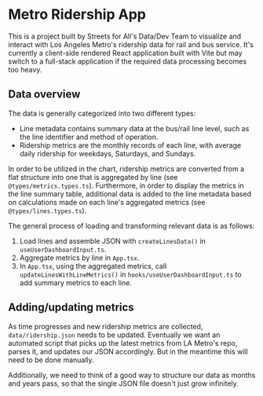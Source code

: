 # Metro Ridership App

This is a project built by Streets for All's Data/Dev Team to visualize and interact with Los Angeles Metro's ridership data for rail and bus service. It's currently a client-side rendered React application built with Vite but may switch to a full-stack application if the required data processing becomes too heavy.

## Data overview

The data is generally categorized into two different types:

- Line metadata contains summary data at the bus/rail line level, such as the line identifier and method of operation.
- Ridership metrics are the monthly records of each line, with average daily ridership for weekdays, Saturdays, and Sundays.

In order to be utilized in the chart, ridership metrics are converted from a flat structure into one that is aggregated by line (see `@types/metrics.types.ts`). Furthermore, in order to display the metrics in the line summary table, additional data is added to the line metadata based on calculations made on each line's aggregated metrics (see `@types/lines.types.ts`).

The general process of loading and transforming relevant data is as follows:

1. Load lines and assemble JSON with `createLinesData()` in `useUserDashboardInput.ts`.
2. Aggregate metrics by line in `App.tsx`.
3. In `App.tsx`, using the aggregated metrics, call `updateLinesWithLineMetrics()` in `hooks/useUserDashboardInput.ts` to add summary metrics to each line.

## Adding/updating metrics

As time progresses and new ridership metrics are collected, `data/ridership.json` needs to be updated. Eventually we want an automated script that picks up the latest metrics from LA Metro's repo, parses it, and updates our JSON accordingly. But in the meantime this will need to be done manually.

Additionally, we need to think of a good way to structure our data as months and years pass, so that the single JSON file doesn't just grow infinitely.
